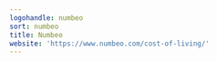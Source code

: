 ```yaml
---
logohandle: numbeo
sort: numbeo
title: Numbeo
website: 'https://www.numbeo.com/cost-of-living/'
---
```

